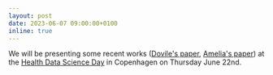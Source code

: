 ```yaml
---
layout: post
date: 2023-06-07 09:00:00+0100
inline: true
---
```


We will be presenting some recent works ([Dovile's paper](https://arxiv.org/abs/2302.08272), [Amelia's paper](https://arxiv.org/abs/2211.04279)) at the [Health Data Science Day](https://eventsignup.ku.dk/health-data-science-day-2023/conference) in Copenhagen on Thursday June 22nd.
